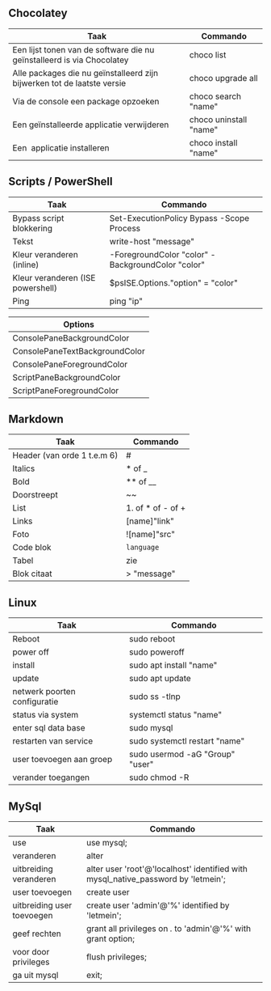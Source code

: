 ## Chocolatey

| Taak                                                                    | Commando               |
| ----------------------------------------------------------------------- | ---------------------- |
| Een lijst tonen van de software die nu geïnstalleerd is via Chocolatey  | choco list             |
| Alle packages die nu geïnstalleerd zijn bijwerken tot de laatste versie | choco upgrade all      |
| Via de console een package opzoeken                                     | choco search "name"    |
| Een geïnstalleerde applicatie verwijderen                               | choco uninstall "name" |
| Een  applicatie installeren                                             | choco install "name"   |



## Scripts / PowerShell

| Taak                              | Commando                                          |
| --------------------------------- | ------------------------------------------------- |
| Bypass script blokkering          | Set-ExecutionPolicy Bypass -Scope Process         |
| Tekst                             | write-host "message"                              |
| Kleur veranderen (inline)         | -ForegroundColor "color" -BackgroundColor "color" |
| Kleur veranderen (ISE powershell) | $psISE.Options."option" = "color"                 |
| Ping                              | ping "ip"                                         |

| Options                        |
| ------------------------------ |
| ConsolePaneBackgroundColor     |
| ConsolePaneTextBackgroundColor |
| ConsolePaneForegroundColor     |
| ScriptPaneBackgroundColor      |
| ScriptPaneForegroundColor      |

## Markdown

| Taak                        | Commando          |
| --------------------------- | ----------------- |
| Header (van orde 1 t.e.m 6) | #                 |
| Italics                     | * of _            |
| Bold                        | ** of __          |
| Doorstreept                 | ~~                |
| List                        | 1. of * of - of + |
| Links                       | [name]"link"      |
| Foto                        | ![name]"src"      |
| Code blok                   | ```language ```   |
| Tabel                       | zie               |
| Blok citaat                 | > "message"       |
## Linux

| Taak                         | Commando                        |
| ---------------------------- | ------------------------------- |
| Reboot                       | sudo reboot                     |
| power off                    | sudo poweroff                   |
| install                      | sudo apt install "name"         |
| update                       | sudo apt update                 |
| netwerk poorten configuratie | sudo ss -tlnp                   |
| status via system            | systemctl status "name"         |
| enter sql data base          | sudo mysql                      |
| restarten van service        | sudo systemctl restart "name"   |
| user toevoegen aan groep     | sudo usermod -aG "Group" "user" |
| verander toegangen           | sudo chmod -R                   |

## MySql

| Taak                       | Commando                                                                          |
| -------------------------- | --------------------------------------------------------------------------------- |
| use                        | use mysql;                                                                        |
| veranderen                 | alter                                                                             |
| uitbreiding veranderen     | alter user 'root'@'localhost' identified with mysql_native_password by 'letmein'; |
| user toevoegen             | create user                                                                       |
| uitbreiding user toevoegen | create user 'admin'@'%' identified by 'letmein';                                  |
| geef rechten               | grant all privileges on *.* to 'admin'@'%' with grant option;                     |
| voor door privileges       | flush privileges;                                                                 |
| ga uit mysql               | exit;                                                                             |
